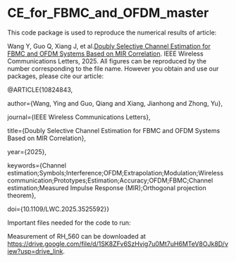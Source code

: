 # CE_for_FBMC_and_OFDM_master
This code package is used to reproduce the numerical results of article:

Wang Y, Guo Q, Xiang J, et al.[Doubly Selective Channel Estimation for FBMC and OFDM Systems Based on MIR Correlation](https://doi.org/10.1109/LWC.2025.3525592). IEEE Wireless Communications Letters, 2025. All figures can be reproduced by the number corresponding to the file name.
However you obtain and use our packages, please cite our article:

@ARTICLE{10824843,

  author={Wang, Ying and Guo, Qiang and Xiang, Jianhong and Zhong, Yu},

  journal={IEEE Wireless Communications Letters}, 
  
  title={Doubly Selective Channel Estimation for FBMC and OFDM Systems Based on MIR Correlation}, 
  
  year={2025},
  
  keywords={Channel estimation;Symbols;Interference;OFDM;Extrapolation;Modulation;Wireless communication;Prototypes;Estimation;Accuracy;OFDM;FBMC;Channel estimation;Measured Impulse Response (MIR);Orthogonal projection theorem},
  
  doi={10.1109/LWC.2025.3525592}}

Important files needed for the code to run:

Measurement of RH_560 can be downloaded at https://drive.google.com/file/d/1SK8ZFv6SzHvig7u0Mt7uH6MTeV8OJk8D/view?usp=drive_link.
